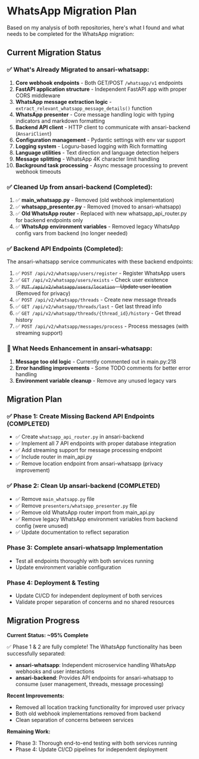 # WhatsApp Migration Plan

Based on my analysis of both repositories, here's what I found and what needs to be completed for the WhatsApp migration:

## Current Migration Status

### ✅ What's Already Migrated to ansari-whatsapp:
1. **Core webhook endpoints** - Both GET/POST `/whatsapp/v1` endpoints
2. **FastAPI application structure** - Independent FastAPI app with proper CORS middleware
3. **WhatsApp message extraction logic** - `extract_relevant_whatsapp_message_details()` function
4. **WhatsApp presenter** - Core message handling logic with typing indicators and markdown formatting
5. **Backend API client** - HTTP client to communicate with ansari-backend (`AnsariClient`)
6. **Configuration management** - Pydantic settings with env var support
7. **Logging system** - Loguru-based logging with Rich formatting
8. **Language utilities** - Text direction and language detection helpers
9. **Message splitting** - WhatsApp 4K character limit handling
10. **Background task processing** - Async message processing to prevent webhook timeouts

### ✅ Cleaned Up from ansari-backend (Completed):
1. ✅ **main_whatsapp.py** - Removed (old webhook implementation)
2. ✅ **whatsapp_presenter.py** - Removed (moved to ansari-whatsapp)
3. ✅ **Old WhatsApp router** - Replaced with new whatsapp_api_router.py for backend endpoints only
4. ✅ **WhatsApp environment variables** - Removed legacy WhatsApp config vars from backend (no longer needed)

### ✅ Backend API Endpoints (Completed):
The ansari-whatsapp service communicates with these backend endpoints:

1. ✅ `POST /api/v2/whatsapp/users/register` - Register WhatsApp users
2. ✅ `GET /api/v2/whatsapp/users/exists` - Check user existence
3. ✅ ~~`PUT /api/v2/whatsapp/users/location` - Update user location~~ (Removed for privacy)
4. ✅ `POST /api/v2/whatsapp/threads` - Create new message threads
5. ✅ `GET /api/v2/whatsapp/threads/last` - Get last thread info
6. ✅ `GET /api/v2/whatsapp/threads/{thread_id}/history` - Get thread history
7. ✅ `POST /api/v2/whatsapp/messages/process` - Process messages (with streaming support)

### 🔧 What Needs Enhancement in ansari-whatsapp:
1. **Message too old logic** - Currently commented out in main.py:218
2. **Error handling improvements** - Some TODO comments for better error handling
3. **Environment variable cleanup** - Remove any unused legacy vars

## Migration Plan

### ✅ Phase 1: Create Missing Backend API Endpoints (COMPLETED)
- ✅ Create `whatsapp_api_router.py` in ansari-backend
- ✅ Implement all 7 API endpoints with proper database integration
- ✅ Add streaming support for message processing endpoint
- ✅ Include router in main_api.py
- ✅ Remove location endpoint from ansari-whatsapp (privacy improvement)

### ✅ Phase 2: Clean Up ansari-backend (COMPLETED)
- ✅ Remove `main_whatsapp.py` file
- ✅ Remove `presenters/whatsapp_presenter.py` file
- ✅ Remove old WhatsApp router import from main_api.py
- ✅ Remove legacy WhatsApp environment variables from backend config (were unused)
- ✅ Update documentation to reflect separation

### Phase 3: Complete ansari-whatsapp Implementation
- Test all endpoints thoroughly with both services running
- Update environment variable configuration

### Phase 4: Deployment & Testing
- Update CI/CD for independent deployment of both services
- Validate proper separation of concerns and no shared resources

## Migration Progress

**Current Status: ~95% Complete**

✅ Phase 1 & 2 are fully complete! The WhatsApp functionality has been successfully separated:
- **ansari-whatsapp**: Independent microservice handling WhatsApp webhooks and user interactions
- **ansari-backend**: Provides API endpoints for ansari-whatsapp to consume (user management, threads, message processing)

**Recent Improvements:**
- Removed all location tracking functionality for improved user privacy
- Both old webhook implementations removed from backend
- Clean separation of concerns between services

**Remaining Work:**
- Phase 3: Thorough end-to-end testing with both services running
- Phase 4: Update CI/CD pipelines for independent deployment
